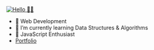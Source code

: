 [![Hello 👋🏻](https://img.techpowerup.org/200725/web-1920-1-2x.jpg)](https://www.linkedin.com/in/ashishsharma22/)

- 🔭 Web Development
- 🌱 I’m currently learning Data Structures & Algorithms
- 🌱 JavaScript Enthusiast
- [Portfolio](https://ashish-sharma91.github.io/javascript-ninja/)
